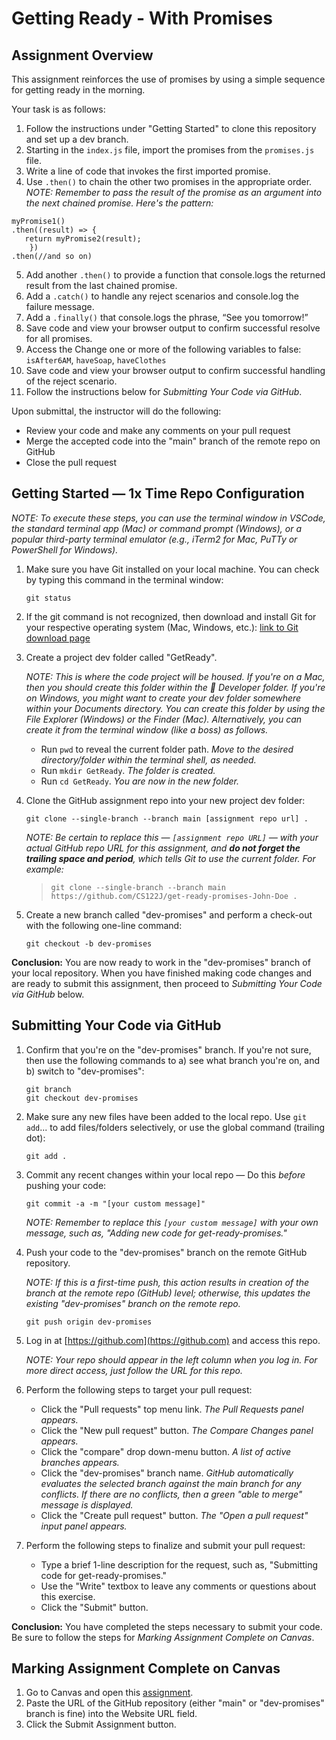 # Getting Ready - With Promises

## Assignment Overview
This assignment reinforces the use of promises by using a simple sequence for getting ready in the morning. 

Your task is as follows: 
1. Follow the instructions under "Getting Started" to clone this repository and set up a dev branch.
2. Starting in the `index.js` file, import the promises from the `promises.js` file. 
3. Write a line of code that invokes the first imported promise.
4. Use `.then()` to chain the other two promises in the appropriate order. 
_NOTE: Remember to pass the result of the promise as an argument into the next chained promise. Here's the pattern:_
```
myPromise1()
.then((result) => {
   return myPromise2(result);
	})
.then(//and so on)
```
5. Add another `.then()` to provide a function that console.logs the returned result from the last chained promise.
6. Add a `.catch()` to handle any reject scenarios and console.log the failure message.
7. Add a `.finally()` that console.logs the phrase, “See you tomorrow!”
8. Save code and view your browser output to confirm successful resolve for all promises. 
9. Access the Change one or more of the following variables to false: `isAfter6AM`, `haveSoap`, `haveClothes`
10. Save code and view your browser output to confirm successful handling of the reject scenario. 
11. Follow the instructions below for _Submitting Your Code via GitHub_.

Upon submittal, the instructor will do the following: 
- Review your code and make any comments on your pull request
- Merge the accepted code into the "main" branch of the remote repo on GitHub
- Close the pull request 

## Getting Started — 1x Time Repo Configuration

   *NOTE: To execute these steps, you can use the terminal window in VSCode, the standard terminal app (Mac) or command prompt (Windows), or a popular third-party terminal emulator (e.g., iTerm2 for Mac, PuTTy or PowerShell for Windows).*

1. Make sure you have Git installed on your local machine. You can check by typing this command in the terminal window:
    ```
    git status
    ```
2. If the git command is not recognized, then download and install Git for your respective operating system (Mac, Windows, etc.):
    [link to Git download page](https://git-scm.com/downloads)

3. Create a project dev folder called "GetReady".

    *NOTE: This is where the code project will be housed. If you're on a Mac, then you should create this folder within the 🔨 Developer folder. If you're on Windows, you might want to create your dev folder somewhere within your Documents directory. You can create this folder by using the File Explorer (Windows) or the Finder (Mac). Alternatively, you can create it from the terminal window (like a boss) as follows.*  
    - Run `pwd` to reveal the current folder path. *Move to the desired directory/folder within the terminal shell, as needed.* 
    - Run `mkdir GetReady`. *The folder is created.*
    - Run `cd GetReady`. *You are now in the new folder.* 

4. Clone the GitHub assignment repo into your new project dev folder:
    ```
    git clone --single-branch --branch main [assignment repo url] .
    ```
    *NOTE: Be certain to replace this — `[assignment repo URL]` — with your actual GitHub repo URL for this assignment, and **do not forget the trailing space and period**, which tells Git to use the current folder. For example:* 
    > `git clone --single-branch --branch main https://github.com/CS122J/get-ready-promises-John-Doe .`

5. Create a new branch called "dev-promises" and perform a check-out with the following one-line command:
    ```
    git checkout -b dev-promises
    ```
**Conclusion:** You are now ready to work in the "dev-promises" branch of your local repository. When you have finished making code changes and are ready to submit this assignment, then proceed to *Submitting Your Code via GitHub* below.

## Submitting Your Code via GitHub

1. Confirm that you're on the "dev-promises" branch. If you're not sure, then use the following commands to a) see what branch you're on, and b) switch to "dev-promises": 
    ```
    git branch
    git checkout dev-promises
    ```
2. Make sure any new files have been added to the local repo. Use `git add`... to add files/folders selectively, or use the global command (trailing dot):
   ```
   git add .
   ```
3. Commit any recent changes within your local repo — Do this *before* pushing your code:
   ```
   git commit -a -m "[your custom message]"
   ```
    *NOTE: Remember to replace this `[your custom message]` with your own message, such as, "Adding new code for get-ready-promises."*

4. Push your code to the "dev-promises" branch on the remote GitHub repository.

    *NOTE: If this is a first-time push, this action results in creation of the branch at the remote repo (GitHub) level; otherwise, this updates the existing "dev-promises" branch on the remote repo.*
    ```
    git push origin dev-promises
    ```
5. Log in at [https://github.com](https://github.com) and access this repo. 

    *NOTE: Your repo should appear in the left column when you log in. For more direct access, just follow the URL for this repo.* 
    
6. Perform the following steps to target your pull request: 
    - Click the "Pull requests" top menu link. *The Pull Requests panel appears.* 
    - Click the "New pull request" button. *The Compare Changes panel appears.*
    - Click the "compare" drop down-menu button. *A list of active branches appears.*
    - Click the "dev-promises" branch name. *GitHub automatically evaluates the selected branch against the main branch for any conflicts. If there are no conflicts, then a green "able to merge" message is displayed.*
    - Click the "Create pull request" button. *The "Open a pull request" input panel appears.*
7. Perform the following steps to finalize and submit your pull request:
    - Type a brief 1-line description for the request, such as, "Submitting code for get-ready-promises."
    - Use the "Write" textbox to leave any comments or questions about this exercise.
    - Click the "Submit" button.

**Conclusion:** You have completed the steps necessary to submit your code. Be sure to follow the steps for *Marking Assignment Complete on Canvas*.

## Marking Assignment Complete on Canvas
1. Go to Canvas and open this [assignment](https://masters.instructure.com/courses/15683/assignments/360572).
2. Paste the URL of the GitHub repository (either "main" or "dev-promises" branch is fine) into the Website URL field. 
3. Click the Submit Assignment button.
